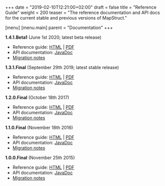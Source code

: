 +++
date = "2019-02-10T12:21:00+02:00"
draft = false
title = "Reference Guide"
weight = 200
teaser = "The reference documentation and API docs for the current stable and previous versions of MapStruct."

[menu]
[menu.main]
parent = "Documentation"
+++

**1.4.1.Beta1** (June 1st 2020; latest beta release)

* Reference guide: [HTML](/documentation/dev/reference/html/) | [PDF](/documentation/dev/reference/pdf/mapstruct-reference-guide.pdf)
* API documentation: [JavaDoc](/documentation/dev/api/)
* [Migration notes](https://github.com/mapstruct/mapstruct/releases/tag/1.4.0.Beta1)

**1.3.1.Final** (September 29th 2019; latest stable release)

* Reference guide: [HTML](/documentation/stable/reference/html/) | [PDF](/documentation/stable/reference/pdf/mapstruct-reference-guide.pdf)
* API documentation: [JavaDoc](/documentation/stable/api/)
* [Migration notes](https://github.com/mapstruct/mapstruct/releases/tag/1.3.1.Final)

**1.2.0.Final** (October 18th 2017)

* Reference guide: [HTML](/documentation/1.2/reference/html/) | [PDF](/documentation/1.2/reference/pdf/mapstruct-reference-guide.pdf)
* API documentation: [JavaDoc](/documentation/1.2/api/)
* [Migration notes](https://github.com/mapstruct/mapstruct/releases/tag/1.2.0.Final)


**1.1.0.Final** (November 18th 2016)

* Reference guide: [HTML](/documentation/1.1/reference/html/) | [PDF](/documentation/1.1/reference/pdf/mapstruct-reference-guide.pdf)
* API documentation: [JavaDoc](/documentation/1.1/api/)
* [Migration notes](https://github.com/mapstruct/mapstruct/wiki/Migration-notes#110final)

**1.0.0.Final** (November 25th 2015)

* Reference guide: [HTML](/documentation/1.0/reference/html/) | [PDF](/documentation/1.0/reference/pdf/mapstruct-reference-guide.pdf)
* API documentation: [JavaDoc](/documentation/1.0/api/)
* [Migration notes](https://github.com/mapstruct/mapstruct/wiki/Migration-notes#100final)
